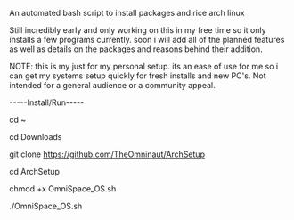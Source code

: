 An automated bash script to install packages and rice arch linux

Still incredibly early and only working on this in my free time so it only installs a few programs currently. soon i will add all of the planned features as well as details on the packages and reasons behind their addition.

NOTE: this is my just for my personal setup. its an ease of use for me so i can get my systems setup quickly for fresh installs and new PC's. Not intended for a general audience or a community appeal.

-----Install/Run-----

cd ~

cd Downloads

git clone https://github.com/TheOmninaut/ArchSetup

cd ArchSetup

chmod +x OmniSpace_OS.sh

./OmniSpace_OS.sh
